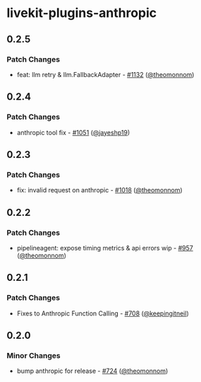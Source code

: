 # livekit-plugins-anthropic

## 0.2.5

### Patch Changes

- feat: llm retry & llm.FallbackAdapter - [#1132](https://github.com/livekit/agents/pull/1132) ([@theomonnom](https://github.com/theomonnom))

## 0.2.4

### Patch Changes

- anthropic tool fix - [#1051](https://github.com/livekit/agents/pull/1051) ([@jayeshp19](https://github.com/jayeshp19))

## 0.2.3

### Patch Changes

- fix: invalid request on anthropic - [#1018](https://github.com/livekit/agents/pull/1018) ([@theomonnom](https://github.com/theomonnom))

## 0.2.2

### Patch Changes

- pipelineagent: expose timing metrics & api errors wip - [#957](https://github.com/livekit/agents/pull/957) ([@theomonnom](https://github.com/theomonnom))

## 0.2.1

### Patch Changes

- Fixes to Anthropic Function Calling - [#708](https://github.com/livekit/agents/pull/708) ([@keepingitneil](https://github.com/keepingitneil))

## 0.2.0

### Minor Changes

- bump anthropic for release - [#724](https://github.com/livekit/agents/pull/724) ([@theomonnom](https://github.com/theomonnom))
